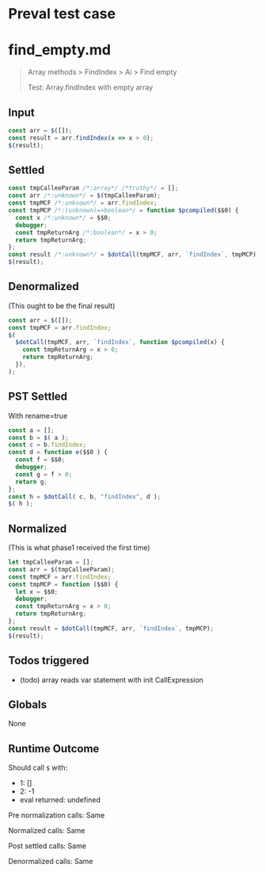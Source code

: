 # Preval test case

# find_empty.md

> Array methods > FindIndex > Ai > Find empty
>
> Test: Array.findIndex with empty array

## Input

`````js filename=intro
const arr = $([]);
const result = arr.findIndex(x => x > 0);
$(result);
`````


## Settled


`````js filename=intro
const tmpCalleeParam /*:array*/ /*truthy*/ = [];
const arr /*:unknown*/ = $(tmpCalleeParam);
const tmpMCF /*:unknown*/ = arr.findIndex;
const tmpMCP /*:(unknown)=>boolean*/ = function $pcompiled($$0) {
  const x /*:unknown*/ = $$0;
  debugger;
  const tmpReturnArg /*:boolean*/ = x > 0;
  return tmpReturnArg;
};
const result /*:unknown*/ = $dotCall(tmpMCF, arr, `findIndex`, tmpMCP);
$(result);
`````


## Denormalized
(This ought to be the final result)

`````js filename=intro
const arr = $([]);
const tmpMCF = arr.findIndex;
$(
  $dotCall(tmpMCF, arr, `findIndex`, function $pcompiled(x) {
    const tmpReturnArg = x > 0;
    return tmpReturnArg;
  }),
);
`````


## PST Settled
With rename=true

`````js filename=intro
const a = [];
const b = $( a );
const c = b.findIndex;
const d = function e($$0 ) {
  const f = $$0;
  debugger;
  const g = f > 0;
  return g;
};
const h = $dotCall( c, b, "findIndex", d );
$( h );
`````


## Normalized
(This is what phase1 received the first time)

`````js filename=intro
let tmpCalleeParam = [];
const arr = $(tmpCalleeParam);
const tmpMCF = arr.findIndex;
const tmpMCP = function ($$0) {
  let x = $$0;
  debugger;
  const tmpReturnArg = x > 0;
  return tmpReturnArg;
};
const result = $dotCall(tmpMCF, arr, `findIndex`, tmpMCP);
$(result);
`````


## Todos triggered


- (todo) array reads var statement with init CallExpression


## Globals


None


## Runtime Outcome


Should call `$` with:
 - 1: []
 - 2: -1
 - eval returned: undefined

Pre normalization calls: Same

Normalized calls: Same

Post settled calls: Same

Denormalized calls: Same
